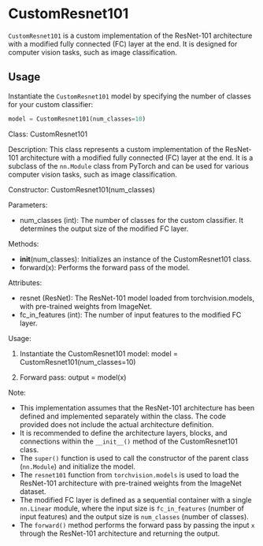 # CustomResnet101

`CustomResnet101` is a custom implementation of the ResNet-101 architecture with a modified fully connected (FC) layer at the end. It is designed for computer vision tasks, such as image classification.

## Usage

Instantiate the `CustomResnet101` model by specifying the number of classes for your custom classifier:

```python
model = CustomResnet101(num_classes=10)
```

Class: CustomResnet101

Description:
This class represents a custom implementation of the ResNet-101 architecture with a modified fully connected (FC) layer at the end. It is a subclass of the `nn.Module` class from PyTorch and can be used for various computer vision tasks, such as image classification.

Constructor:
CustomResnet101(num_classes)

Parameters:

- num_classes (int): The number of classes for the custom classifier. It determines the output size of the modified FC layer.

Methods:

- **init**(num_classes): Initializes an instance of the CustomResnet101 class.
- forward(x): Performs the forward pass of the model.

Attributes:

- resnet (ResNet): The ResNet-101 model loaded from torchvision.models, with pre-trained weights from ImageNet.
- fc_in_features (int): The number of input features to the modified FC layer.

Usage:

1. Instantiate the CustomResnet101 model:
   model = CustomResnet101(num_classes=10)

2. Forward pass:
   output = model(x)

Note:

- This implementation assumes that the ResNet-101 architecture has been defined and implemented separately within the class. The code provided does not include the actual architecture definition.
- It is recommended to define the architecture layers, blocks, and connections within the `__init__()` method of the CustomResnet101 class.
- The `super()` function is used to call the constructor of the parent class (`nn.Module`) and initialize the model.
- The `resnet101` function from `torchvision.models` is used to load the ResNet-101 architecture with pre-trained weights from the ImageNet dataset.
- The modified FC layer is defined as a sequential container with a single `nn.Linear` module, where the input size is `fc_in_features` (number of input features) and the output size is `num_classes` (number of classes).
- The `forward()` method performs the forward pass by passing the input `x` through the ResNet-101 architecture and returning the output.

